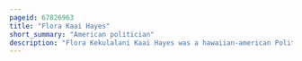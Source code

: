 ```yaml
---
pageid: 67826963
title: "Flora Kaai Hayes"
short_summary: "American politician"
description: "Flora Kekulalani Kaai Hayes was a hawaiian-american Politician and Actor. She served for seven Years between 1938 and 1959 in Hawaii's territorial House of Representatives representing oahu as a Member of the hawaii republican Party. From the 1920s through the early 1930s Hayes became involved in various hawaiian Organizations. She was elected President of the Parentteacher Association of the Territory of Hawaii in 1936 serving two Terms. She stopped in Hollywood at the Request of John Ford while returning from a pta Conference in Virginia to play a minor Role in the 1937 Film the Hurricane."
---
```

